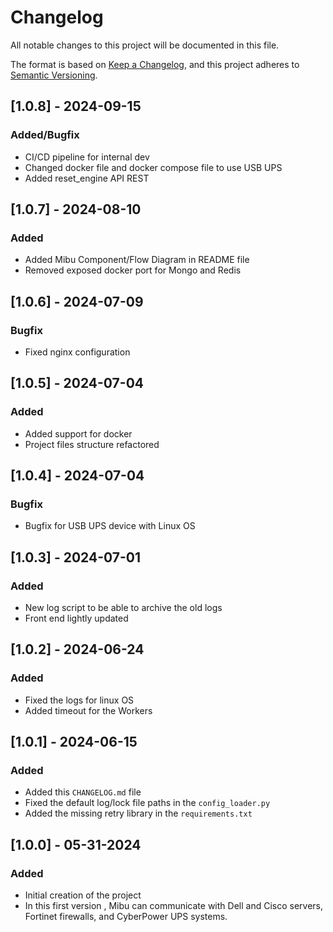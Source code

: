# Changelog

All notable changes to this project will be documented in this file.

The format is based on [Keep a Changelog](https://keepachangelog.com/en/1.0.0/), and this project adheres to [Semantic Versioning](https://semver.org/spec/v2.0.0.html).

## [1.0.8] - 2024-09-15
### Added/Bugfix
- CI/CD pipeline for internal dev
- Changed docker file and docker compose file to use USB UPS
- Added reset_engine API REST

## [1.0.7] - 2024-08-10
### Added
- Added Mibu Component/Flow Diagram in README file
- Removed exposed docker port for Mongo and Redis  

## [1.0.6] - 2024-07-09
### Bugfix
- Fixed nginx configuration

## [1.0.5] - 2024-07-04
### Added
- Added support for docker
- Project files structure refactored

## [1.0.4] - 2024-07-04
### Bugfix
- Bugfix for USB UPS device with Linux OS

## [1.0.3] - 2024-07-01
### Added
- New log script to be able to archive the old logs
- Front end lightly updated

## [1.0.2] - 2024-06-24
### Added
- Fixed the logs for linux OS
- Added timeout for the Workers

## [1.0.1] - 2024-06-15
### Added
- Added this `CHANGELOG.md` file
- Fixed the default log/lock file paths in the `config_loader.py`
- Added the missing retry library in the `requirements.txt`

## [1.0.0] - 05-31-2024
### Added
- Initial creation of the project
- In this first version , Mibu can communicate with Dell and Cisco servers, Fortinet firewalls, and CyberPower UPS systems.




